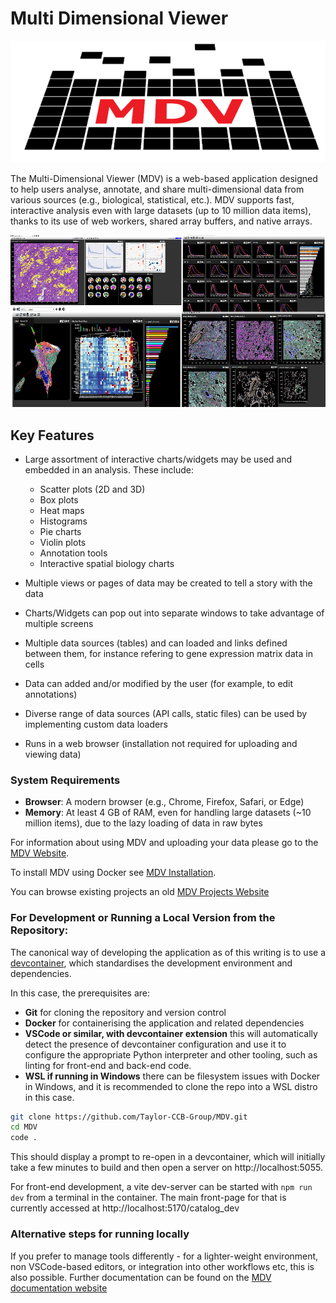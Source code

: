 # Multi Dimensional Viewer


![logo](images/mdv_logo.png)

The Multi-Dimensional Viewer (MDV) is a web-based application designed to help users analyse, annotate, and share multi-dimensional data from various sources (e.g., biological, statistical, etc.). MDV supports fast, interactive analysis even with large datasets (up to 10 million data items), thanks to its use of web workers, shared array buffers, and native arrays.
&nbsp;

![summary](images/summary.png)

## Key Features

* Large assortment of interactive charts/widgets may be used and embedded in an analysis. These include:
    * Scatter plots (2D and 3D)
    * Box plots
    * Heat maps
    * Histograms
    * Pie charts
    * Violin plots
    * Annotation tools
    * Interactive spatial biology charts 

* Multiple views or pages of data may be created to tell a story with the data

* Charts/Widgets can pop out into separate windows to take advantage of multiple screens

* Multiple data sources (tables) and can loaded and links defined between them, for instance refering to gene expression matrix data in cells

* Data can added and/or modified by the user (for example, to edit annotations)

* Diverse range of data sources (API calls, static files) can be used by implementing custom data loaders 

* Runs in a web browser (installation not required for uploading and viewing data)

### System Requirements

- **Browser**: A modern browser (e.g., Chrome, Firefox, Safari, or Edge)
- **Memory**: At least 4 GB of RAM, even for handling large datasets (~10 million items), due to the lazy loading of data in raw bytes

For information about using MDV and uploading your data please go to the [MDV Website](https://mdv.ndm.ox.ac.uk/).

To install MDV using Docker see [MDV Installation](https://mdv.ndm.ox.ac.uk/docs/installation/installation-manual).

You can browse existing projects an old [MDV Projects Website](https://mdv.molbiol.ox.ac.uk/projects)


### For Development or Running a Local Version from the Repository:

The canonical way of developing the application as of this writing is to use a [devcontainer](https://containers.dev/), which standardises the development environment and dependencies.

In this case, the prerequisites are:
- **Git** for cloning the repository and version control
- **Docker** for containerising the application and related dependencies
- **VSCode or similar, with devcontainer extension** this will automatically detect the presence of devcontainer configuration and use it to configure the appropriate Python interpreter and other tooling, such as linting for front-end and back-end code.
- **WSL if running in Windows** there can be filesystem issues with Docker in Windows, and it is recommended to clone the repo into a WSL distro in this case.

```sh
git clone https://github.com/Taylor-CCB-Group/MDV.git
cd MDV
code .
```

This should display a prompt to re-open in a devcontainer, which will initially take a few minutes to build and then open a server on http://localhost:5055.

For front-end development, a vite dev-server can be started with `npm run dev` from a terminal in the container. The main front-page for that is currently accessed at http://localhost:5170/catalog_dev


### Alternative steps for running locally

If you prefer to manage tools differently - for a lighter-weight environment, non VSCode-based editors, or integration into other workflows etc, this is also possible. Further documentation can be found on the [MDV documentation website](https://mdv.ndm.ox.ac.uk/)
